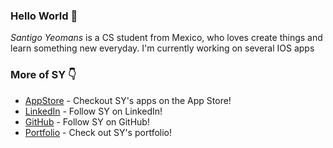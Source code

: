### Hello World 👋

*Santigo Yeomans* is a CS student from Mexico, who loves create things and learn something new everyday.
I'm currently working on several IOS apps


### More of SY 👇
* [AppStore](https://apps.apple.com/us/developer/santiago-yeomans/id1519365510) - Checkout SY's apps on the App Store!
* [LinkedIn](https://www.linkedin.com/in/santiago-yeomans/) - Follow SY on LinkedIn!
* [GitHub](https://github.com/SYM1000) - Follow SY on GitHub!
* [Portfolio](http://www.santiagoyeomans.com/) - Check out SY's portfolio!


<!--
**SYM1000/SYM1000** is a ✨ _special_ ✨ repository because its `README.md` (this file) appears on your GitHub profile.

Here are some ideas to get you started:

- 🔭 I’m currently working on ...
- 🌱 I’m currently learning ...
- 👯 I’m looking to collaborate on ...
- 🤔 I’m looking for help with ...
- 💬 Ask me about ...
- 📫 How to reach me: ...
- 😄 Pronouns: ...
- ⚡ Fun fact: ...
-->
